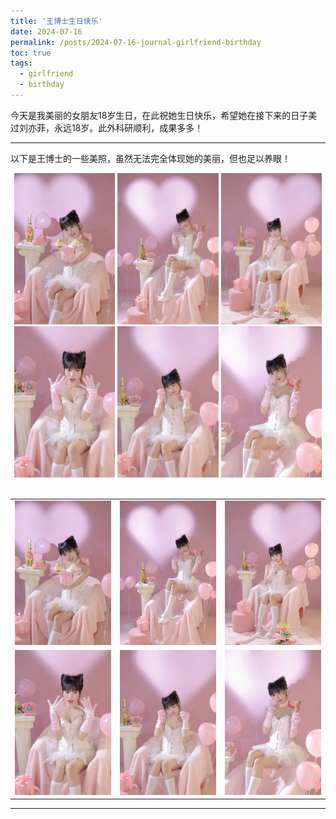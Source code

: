 ```yaml
---
title: '王博士生日快乐'
date: 2024-07-16
permalink: /posts/2024-07-16-journal-girlfriend-birthday
toc: true
tags:
  - girlfriend
  - birthday
---
```


今天是我美丽的女朋友18岁生日，在此祝她生日快乐，希望她在接下来的日子美过刘亦菲，永远18岁。此外科研顺利，成果多多！

------

以下是王博士的一些美照，虽然无法完全体现她的美丽，但也足以养眼！

<div align="center">
<img src='/images/post/Wang1.png' width="32%">
<img src='/images/post/Wang2.png' width="32%">
<img src='/images/post/Wang3.png' width="32%">
<br>
<img src='/images/post/Wang4.png' width="32%">
<img src='/images/post/Wang5.png' width="32%">
<img src='/images/post/Wang6.png' width="32%">
</div> 
<br>

<table rules="none">
<tr>
<td><center><img src='/images/post/Wang1.png'></center></td>
<td><center><img src='/images/post/Wang2.png'></center></td>
<td><center><img src='/images/post/Wang3.png'></center></td>
</tr>
<tr>
<td><center><img src='/images/post/Wang4.png'></center></td>
<td><center><img src='/images/post/Wang5.png'></center></td>
<td><center><img src='/images/post/Wang6.png'></center></td>
</tr>
</table>

------